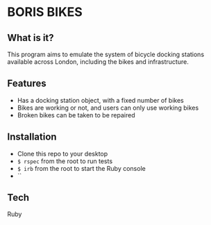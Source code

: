 # BORIS BIKES

## What is it?

This program aims to emulate the system of bicycle docking stations available across London, including the bikes and infrastructure.

## Features

- Has a docking station object, with a fixed number of bikes
- Bikes are working or not, and users can only use working bikes
- Broken bikes can be taken to be repaired

## Installation

 - Clone this repo to your desktop
 - `$ rspec` from the root to run tests
 - `$ irb` from the root to start the Ruby console
 - ``

## Tech

Ruby
